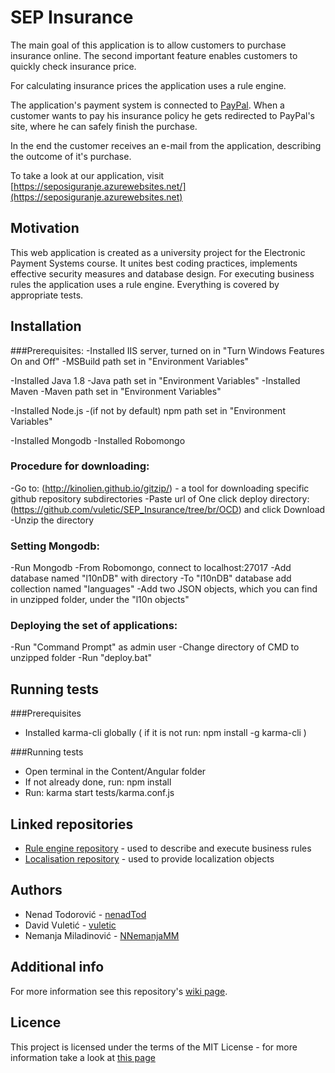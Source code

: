 ﻿# SEP Insurance
The main goal of this application is to allow customers to purchase insurance online. The second important feature enables customers to quickly check insurance price.

For calculating insurance prices the application uses a rule engine.

The application's payment system is connected to [PayPal](https://www.paypal.com/us/webapps/mpp/about). When a customer wants to pay his insurance policy he gets redirected to PayPal's site, where he can safely finish the purchase.

In the end the customer receives an e-mail from the application, describing the outcome of it's purchase.

To take a look at our application, visit [https://seposiguranje.azurewebsites.net/](https://seposiguranje.azurewebsites.net)

## Motivation
This web application is created as a university project for the Electronic Payment Systems course. It unites best coding practices, implements effective security measures and database design. For executing business rules the application uses a rule engine. Everything is covered by appropriate tests.

## Installation
###Prerequisites:
-Installed IIS server, turned on in "Turn Windows Features On and Off"
-MSBuild path set in "Environment Variables"

-Installed Java 1.8
-Java path set in "Environment Variables"
-Installed Maven
-Maven path set in "Environment Variables"

-Installed Node.js
-(if not by default) npm path set in "Environment Variables"

-Installed Mongodb
-Installed Robomongo

### Procedure for downloading:
-Go to: (http://kinolien.github.io/gitzip/) - a tool for downloading specific github repository subdirectories
-Paste url of One click deploy directory: (https://github.com/vuletic/SEP_Insurance/tree/br/OCD) and click Download
-Unzip the directory

### Setting Mongodb:
-Run Mongodb
-From Robomongo, connect to localhost:27017
-Add database named "l10nDB" with directory
-To "l10nDB" database add collection named "languages"
-Add two JSON objects, which you can find in unzipped folder, under the "l10n objects"

### Deploying the set of applications:
-Run "Command Prompt" as admin user
-Change directory of CMD to unzipped folder
-Run "deploy.bat"

## Running tests

###Prerequisites
- Installed karma-cli globally ( if it is not run: npm install -g karma-cli )

###Running tests
- Open terminal in the Content/Angular folder
- If not already done, run: npm install
- Run: karma start tests/karma.conf.js

## Linked repositories
+ [Rule engine repository](https://github.com/nenadTod/RulesAPI) - used to describe and execute business rules
+ [Localisation repository](https://github.com/nenadTod/l10nAPI) - used to provide localization objects

## Authors
+ Nenad Todorović - [nenadTod](https://github.com/nenadTod)
+ David Vuletić - [vuletic](https://github.com/vuletic)
+ Nemanja Miladinović - [NNemanjaMM](https://github.com/NNemanjaMM)

## Additional info
For more information see this repository's [wiki page](https://github.com/vuletic/SEP_Insurance/wiki).

## Licence
This project is licensed under the  terms of the MIT License - for more information take a look at [this page](https://opensource.org/licenses/MIT) 
